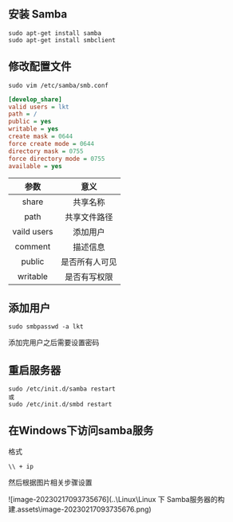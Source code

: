 
## 安装 Samba

```shell
sudo apt-get install samba
sudo apt-get install smbclient
```

## 修改配置文件

```shell
sudo vim /etc/samba/smb.conf
```

```ini
[develop_share] 
valid users = lkt 
path = /
public = yes 
writable = yes 
create mask = 0644 
force create mode = 0644 
directory mask = 0755 
force directory mode = 0755 
available = yes
```

|    参数     |      意义      |
| :---------: | :------------: |
|    share    |    共享名称    |
|    path     |  共享文件路径  |
| vaild users |    添加用户    |
|   comment   |    描述信息    |
|   public    | 是否所有人可见 |
|  writable   |  是否有写权限  |

## 添加用户

```shell
sudo smbpasswd -a lkt
```

添加完用户之后需要设置密码

## 重启服务器

```shell
sudo /etc/init.d/samba restart
或
sudo /etc/init.d/smbd restart
```

## 在Windows下访问samba服务

格式

```shell
\\ + ip
```

然后根据图片相关步骤设置

![image-20230217093735676](..\Linux\Linux 下 Samba服务器的构建.assets\image-20230217093735676.png)
